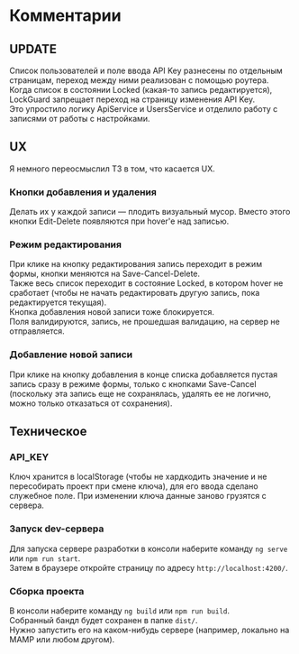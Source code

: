 # Комментарии

## UPDATE

Список пользователей и поле ввода API Key разнесены по отдельным страницам, переход между ними реализован с помощью роутера. Когда список в состоянии Locked (какая-то запись редактируется), LockGuard запрещает переход на страницу изменения API Key.  
Это упростило логику ApiService и UsersService и отделило работу с записями от работы с настройками.

## UX

Я немного переосмыслил ТЗ в том, что касается UX.  

### Кнопки добавления и удаления
Делать их у каждой записи — плодить визуальный мусор. Вместо этого кнопки Edit-Delete появляются при hover'e над записью.

### Режим редактирования
При клике на кнопку редактирования запись переходит в режим формы, кнопки меняются на Save-Cancel-Delete.  
Также весь список переходит в состояние Locked, в котором hover не сработает (чтобы не начать редактировать другую запись, пока редактируется текущая).  
Кнопка добавления новой записи тоже блокируется.  
Поля валидируются, запись, не прошедшая валидацию, на сервер не отправляется.

### Добавление новой записи
При клике на кнопку добавления в конце списка добавляется пустая запись сразу в режиме формы, только с кнопками Save-Cancel (поскольку эта запись еще не сохранялась, удалять ее не логично, можно только отказаться от сохранения).

## Техническое

### API_KEY
Ключ хранится в localStorage (чтобы не хардкодить значение и не пересобирать проект при смене ключа), для его ввода сделано служебное поле. При изменении ключа данные заново грузятся с сервера.

### Запуск dev-сервера
Для запуска сервере разработки в консоли наберите команду `ng serve` или `npm run start`.  
Затем в браузере откройте страницу по адресу `http://localhost:4200/`.

### Сборка проекта
В консоли наберите команду `ng build` или `npm run build`.  
Собранный бандл будет сохранен в папке `dist/`.  
Нужно запустить его на каком-нибудь сервере (например, локально на MAMP или любом другом). 

